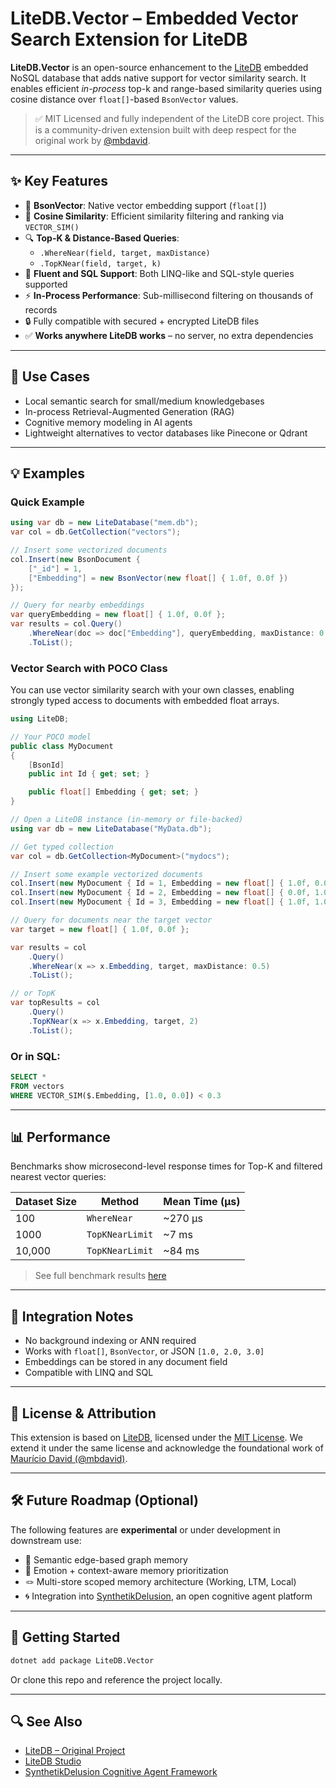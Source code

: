 # LiteDB.Vector – Embedded Vector Search Extension for LiteDB

**LiteDB.Vector** is an open-source enhancement to the [LiteDB](https://github.com/mbdavid/LiteDB) embedded NoSQL database that adds native support for vector similarity search. It enables efficient *in-process* top-k and range-based similarity queries using cosine distance over `float[]`-based `BsonVector` values.

> ✅ MIT Licensed and fully independent of the LiteDB core project. This is a community-driven extension built with deep respect for the original work by [@mbdavid](https://github.com/mbdavid).

---

## ✨ Key Features

- 🧮 **BsonVector**: Native vector embedding support (`float[]`)
- 📏 **Cosine Similarity**: Efficient similarity filtering and ranking via `VECTOR_SIM()`
- 🔍 **Top-K & Distance-Based Queries**:
  - `.WhereNear(field, target, maxDistance)`
  - `.TopKNear(field, target, k)`
- 🧪 **Fluent and SQL Support**: Both LINQ-like and SQL-style queries supported
- ⚡ **In-Process Performance**: Sub-millisecond filtering on thousands of records
- 🔒 Fully compatible with secured + encrypted LiteDB files
- ✅ **Works anywhere LiteDB works** – no server, no extra dependencies

---

## 🧠 Use Cases

- Local semantic search for small/medium knowledgebases
- In-process Retrieval-Augmented Generation (RAG)
- Cognitive memory modeling in AI agents
- Lightweight alternatives to vector databases like Pinecone or Qdrant

---

## 💡 Examples

### Quick Example

```csharp
using var db = new LiteDatabase("mem.db");
var col = db.GetCollection("vectors");

// Insert some vectorized documents
col.Insert(new BsonDocument {
    ["_id"] = 1,
    ["Embedding"] = new BsonVector(new float[] { 1.0f, 0.0f })
});

// Query for nearby embeddings
var queryEmbedding = new float[] { 1.0f, 0.0f };
var results = col.Query()
    .WhereNear(doc => doc["Embedding"], queryEmbedding, maxDistance: 0.3)
    .ToList();
```


### Vector Search with POCO Class

You can use vector similarity search with your own classes, enabling strongly typed access to documents with embedded float arrays.

```csharp
using LiteDB;

// Your POCO model
public class MyDocument
{
    [BsonId]
    public int Id { get; set; }

    public float[] Embedding { get; set; }
}

// Open a LiteDB instance (in-memory or file-backed)
using var db = new LiteDatabase("MyData.db");

// Get typed collection
var col = db.GetCollection<MyDocument>("mydocs");

// Insert some example vectorized documents
col.Insert(new MyDocument { Id = 1, Embedding = new float[] { 1.0f, 0.0f } });
col.Insert(new MyDocument { Id = 2, Embedding = new float[] { 0.0f, 1.0f } });
col.Insert(new MyDocument { Id = 3, Embedding = new float[] { 1.0f, 1.0f } });

// Query for documents near the target vector
var target = new float[] { 1.0f, 0.0f };

var results = col
    .Query()
    .WhereNear(x => x.Embedding, target, maxDistance: 0.5)
    .ToList();

// or TopK
var topResults = col
    .Query()
    .TopKNear(x => x.Embedding, target, 2)
    .ToList();
```

### Or in SQL:

```sql
SELECT *
FROM vectors
WHERE VECTOR_SIM($.Embedding, [1.0, 0.0]) < 0.3
```

---

## 📊 Performance

Benchmarks show microsecond-level response times for Top-K and filtered nearest vector queries:

| Dataset Size | Method           | Mean Time (μs) |
|--------------|------------------|----------------|
| 100          | `WhereNear`      | ~270 μs        |
| 1000         | `TopKNearLimit`  | ~7 ms          |
| 10,000       | `TopKNearLimit`  | ~84 ms         |

> See full benchmark results [here](docs/benchmarks.md)

---

## 🧩 Integration Notes

- No background indexing or ANN required
- Works with `float[]`, `BsonVector`, or JSON `[1.0, 2.0, 3.0]`
- Embeddings can be stored in any document field
- Compatible with LINQ and SQL

---

## 🧬 License & Attribution

This extension is based on [LiteDB](https://github.com/mbdavid/LiteDB), licensed under the [MIT License](https://opensource.org/licenses/MIT). We extend it under the same license and acknowledge the foundational work of [Maurício David (@mbdavid)](https://github.com/mbdavid).

---

## 🛠️ Future Roadmap (Optional)

The following features are **experimental** or under development in downstream use:

- 🔗 Semantic edge-based graph memory
- 🧠 Emotion + context-aware memory prioritization
- 🪢 Multi-store scoped memory architecture (Working, LTM, Local)
- 🌀 Integration into [SynthetikDelusion](https://github.com/hurley451/synthetikdelusion), an open cognitive agent platform

---

## 🧪 Getting Started

```bash
dotnet add package LiteDB.Vector
```

Or clone this repo and reference the project locally.

---

## 🔍 See Also

- [LiteDB – Original Project](https://github.com/mbdavid/LiteDB)
- [LiteDB Studio](https://github.com/mbdavid/LiteDB.Studio)
- [SynthetikDelusion Cognitive Agent Framework](https://github.com/hurley451/synthetikdelusion)
